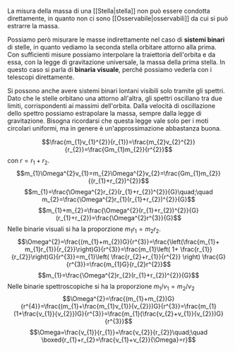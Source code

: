 La misura della massa di una [[Stella|stella]] non può essere condotta direttamente, in quanto non ci sono [[Osservabile|osservabili]] da cui si può estrarre la massa.

Possiamo però misurare le masse indirettamente nel caso di **sistemi binari** di stelle, in quanto vediamo la seconda stella orbitare attorno alla prima. Con sufficienti misure possiamo interpolare la traiettoria dell'orbita e da essa, con la legge di gravitazione universale, la massa della prima stella. In questo caso si parla di **binaria visuale**, perché possiamo vederla con i telescopi direttamente.

Si possono anche avere sistemi binari lontani visibili solo tramite gli spettri. Dato che le stelle orbitano una attorno all'altra, gli spettri oscillano tra due limiti, corrispondenti ai massimi dell'orbita. Dalla velocità di oscillazione dello spettro possiamo estrapolare la massa, sempre dalla legge di gravitazione. Bisogna ricordarsi che questa legge vale solo per i moti circolari uniformi, ma in genere è un'approssimazione abbastanza buona.

$$\frac{m_{1}v_{1}^{2}}{r_{1}}=\frac{m_{2}v_{2}^{2}}{r_{2}}=\frac{Gm_{1}m_{2}}{r^{2}}$$
con $r=r_{1}+r_{2}$.
$$m_{1}\Omega^{2}v_{1}=m_{2}\Omega^{2}v_{2}=\frac{Gm_{1}m_{2}}{(r_{1}+r_{2})^{2}}$$ $$m_{1}=\frac{\Omega^{2}r_{2}(r_{1}+r_{2})^{2}}{G}\quad;\quad m_{2}=\frac{\Omega^{2}r_{1}(r_{1}+r_{2})^{2}}{G}$$
$$m_{1}+m_{2}=\frac{\Omega^{2}(r_{1}+r_{2})^{2}}{G}(r_{1}+r_{2})=\frac{\Omega^{2}r^{3}}{G}$$
Nelle binarie visuali si ha la proporzione $m_{1}r_{1}=m_{2}r_{2}$.
$$\Omega^{2}=\frac{(m_{1}+m_{2})G}{r^{3}}=\frac{\left(\frac{m_{1}+ m_{1}r_{1}}{r_{2}}\right)G}{r^{3}}=\frac{m_{1}\left( 1+ \frac{r_{1}}{r_{2}}\right)G}{r^{3}}=m_{1}\left( \frac{r_{2}+r_{1}}{r^{2}} \right) \frac{G}{r^{3}}=\frac{m_{1}G}{r_{2}r^{2}}$$
$$m_{1}=\frac{\Omega^{2}r_{2}(r_{1}+r_{2})^{2}}{G}$$
Nelle binarie spettroscopiche si ha la proporzione $m_1/v_1=m_{2}/v_{2}$ 
$$\Omega^{2}=\frac{(m_{1}+m_{2})G}{r^{4}}=\frac{(m_{1}+\frac{m_{1}v_{1}}{v_{2}})G}{r^{3}}=\frac{m_{1}(1+\frac{v_{1}}{v_{2}})G}{r^{3}}=\frac{m_{1}(\frac{v_{2}+v_{1}}{v_{2}})G}{r^{3}}$$
$$\Omega=\frac{v_{1}}{r_{1}}=\frac{v_{2}}{r_{2}}\quad;\quad \boxed{r_{1}+r_{2}=\frac{v_{1}+v_{2}}{\Omega}=r}$$

